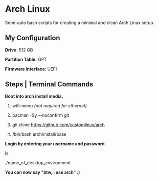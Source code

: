 # Arch Linux
Semi-auto bash scripts for creating a minimal and clean Arch Linux setup.

## My Configuration
**Drive:** 512 GB

**Partition Table:** GPT

**Firmware Interface:** UEFI

## Steps | Terminal Commands
**Boot into arch install media.**

1. wifi-menu *(not required for ethernet)*

2. pacman -Sy --noconfirm git

3. git clone https://github.com/customlinux/arch

4. /bin/bash arch/install/base

**Login by entering your username and password.**

ls

./name_of_desktop_environment

**You can now say "btw, i use arch" :)**
